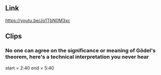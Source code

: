 ## Link
https://youtu.be/Jo1TbN0M3xc

## Clips

### No one can agree on the significance or meaning of Gödel's theorem, here's a technical interpretation you never hear
start = 2:40
end = 5:40


